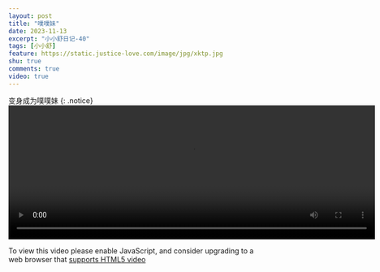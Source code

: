 ```yaml
---
layout: post
title: "噗噗妹"
date: 2023-11-13
excerpt: "小小舒日记-40"
tags: [小小舒]
feature: https://static.justice-love.com/image/jpg/xktp.jpg
shu: true
comments: true
video: true
---
```

变身成为噗噗妹
{: .notice}
<video id="my-video" class="video-js vjs-16-9 clipboard" controls preload="auto" width="722" height="264" data-setup="{}">
    <source src="{{ site.staticUrl }}/xiaoxiaoshu/video/pupumei.mp4" type='video/mp4'>
    <p class="vjs-no-js">
        To view this video please enable JavaScript, and consider upgrading to a web browser that
        <a href="http://videojs.com/html5-video-support/" target="_blank">supports HTML5 video</a>
    </p>
</video>
